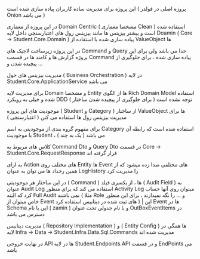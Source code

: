 این پروژه برای مدیریت ساده کاربران پیاده سازی شده است ( پروژه اصلی در فولدر Onion می باشد )

در این پروژه از معماری Domain Centric ( مشخصا معماری Clean ) استفاده شده است و بیشتر بیزینس ها مانند بیزینس رول های اعتبارسنجی داخل لایه Doamin ( Core -> Student.Core.Domain ) پیاده سازی شده با استفاده از ValueObject ها

در این پروژه زیرساخت لاجیک های Command و Query حدا می باشد ولی برای این پروژه گزارش ها و کامند ها در قسمت Command پیاده سازی شده ، برای جلوگیری از پیچیده شدن و ...

مدیریت بیزینس های حول ( Business Orchestration ) در لایه Student.Core.ApplicationService می باشد

برای مدیریت لایه Domain و مشخصا Entity ها از الگوی Rich Domain Model استفاده شده و خیلی به رویکرد DDD توجه نشده است ( برای جلوگیری از پیچیده شدن ساختار )

موجودیت های این پروژه ( Student و Category ) از ساختار ValueObject ها برای مدیریت بیزینس رول ها استفاده می کنن ( اعتبارسنجی )

برای مفهوم گروه بندی از موجودیتی به اسم Category استفاده شده است که رابطه آن با موجودیت Student ، ( یک به چند ) می باشد

کلاس های مربوط به Command Dto و Query Dto در قسمت Core -> Student.Core.RequestResponse قرار گرفته اند

به ازای Action های مختلف روی Entity ها Event های مختلفی صدا زده میشود که از همین رخداد ها می توان به عنوان LogHistory را مدیریت کرد

در این ساختار هر موجودیتی ( Command ) ها ، از یکسری فیلد ( Audit Field ) به عنوان Audit Log استفاده می کند که برای منظور Activity Log میتوان روی آنها حساب کرد که البته Full Audit نمی باشند ( مثلا Role و ... را نگه نمیدارند ، برای این منظور خاص میتوان از Event های ثبت شده در دیتابیس استفاده کرد ) | این Event ها در Schema ایی با نام ( zamin ) و با نام جدولی تحت عنوان OutBoxEventItems در دسترس می باشد

مدیریت دیتابیس ( Repository Implementation ) و ( Entity Config ) ها همگی در لایه Infra -> Data -> Student.Infra.Data.Sql.Commands مدیریت شده اند

در نهایت خروجی API ها در لایه Student.Endpoints.API و در قسمت EndPoints می باشد
